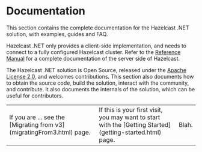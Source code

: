 # Documentation

This section contains the complete documentation for the Hazelcast .NET solution, with examples, guides and FAQ.

Hazelcast .NET only provides a client-side implementation, and needs to connect to a fully configured Hazelcast cluster. Refer to the [Reference Manual](https://docs.hazelcast.com/hazelcast/latest/) for a complete documentation of the server side of Hazelcast.

The Hazelcast .NET solution is Open Source, released under the [Apache License 2.0](https://www.apache.org/licenses/LICENSE-2.0), and welcomes contributions. This section also documents how to obtain the source code, build the solution, interact with the community, and contribute. It also documents the internals of the solution, which can be useful for
contributors.

<table class="hz-welcome">
<tr>
<td>If you are ... see the [Migrating from v3](migratingFrom3.html) page.</td>
<td>If this is your first visit, you may want to start with the [Getting Started](getting-started.html) page.</td>
<td>Blah.</td>
</tr>
</table>
